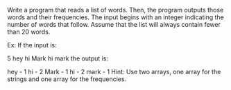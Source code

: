 Write a program that reads a list of words. Then, the program outputs those words and their frequencies. The input begins with an integer indicating the number of words that follow. Assume that the list will always contain fewer than 20 words.

Ex: If the input is:

5 hey hi Mark hi mark
the output is:

hey - 1
hi - 2
Mark - 1
hi - 2
mark - 1
Hint: Use two arrays, one array for the strings and one array for the frequencies.